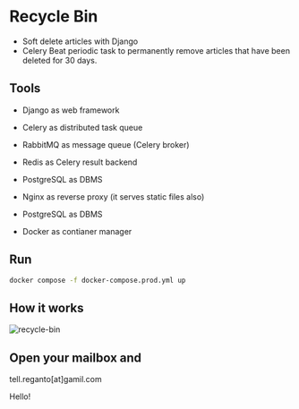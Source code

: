 # Recycle Bin

- Soft delete articles with Django
- Celery Beat periodic task to permanently remove articles that have been deleted for 30 days.


## Tools

- Django as web framework

- Celery as distributed task queue

- RabbitMQ as message queue (Celery broker)

- Redis as Celery result backend

- PostgreSQL as DBMS

- Nginx as reverse proxy (it serves static files also)

- PostgreSQL as DBMS

- Docker as contianer manager


## Run

```bash
docker compose -f docker-compose.prod.yml up
```

## How it works

![recycle-bin](https://user-images.githubusercontent.com/29402115/199185546-ecbbb892-ba8a-4865-aff6-d2f49d7ef496.gif)


## Open your mailbox and 
tell.reganto[at]gamil.com

Hello!
